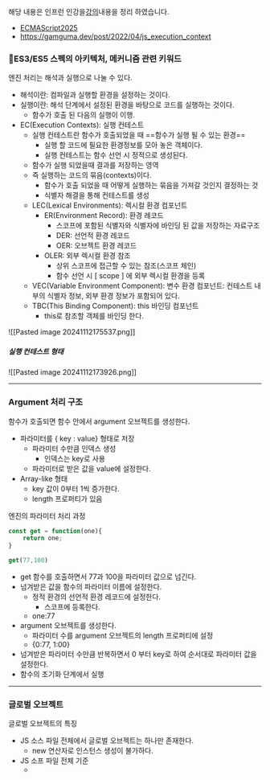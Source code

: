 해당 내용은 인프런 인강을[강의](https://www.inflearn.com/course/%EC%9E%90%EB%B0%94%EC%8A%A4%ED%81%AC%EB%A6%BD%ED%8A%B8-%EC%A4%91%EA%B3%A0%EA%B8%89/dashboard)내용을 정리 하였습니다.
- [ECMAScript2025](https://tc39.es/ecma262/#sec-intro)
- https://gamguma.dev/post/2022/04/js_execution_context

### ES3/ES5 스펙의 아키텍처, 메커니즘 관련 키워드

엔진 처리는 해석과 실행으로 나눌 수 있다.
- 해석이란: 컴파일과 실행할 환경을 설정하는 것이다.
- 실행이란: 해석 단계에서 설정된 환경을 바탕으로 코드를 실행하는 것이다.
	- 함수가 호출 된 다음의 실행이 이행.
- EC(Execution Contexts): 실행 컨테스트
	- 실행 컨테스트란 함수가 호출되었을 때 ==함수가 실행 될 수 있는 환경==
		- 실행 할 코드에 필요한 환경정보를 모아 놓은 객체이다.
		- 실행 컨테스트는 함수 선언 시 정적으로 생성된다.
	- 함수가 실행 되었을때 결과를 저장하는 영역
	- 즉 실행하는 코드의 묶음(contexts)이다.
		- 함수가 호출 되었을 때 어떻게 실행하는 묶음을 가져갈 것인지 결정하는 것
		- 식별자 해결을 통해 컨테스트를 생성
	- LEC(Lexical Environments): 렉시컬 환경 컴포넌트
		- ER(Environment Record): 환경 레코드
			- 스코프에 포함된 식별자와 식별자에 바인딩 된 값을 저장하는 자료구조
			- DER: 선언적 환경 레코드
			- OER: 오브젝트 환경 레코드
		- OLER: 외부 렉시컬 환경 참조
			- 상위 스코프에 접근할 수 있는 참조(스코프 체인)
			- 함수 선언 시 [ scope ] 에 외부 렉시컬 환경을 등록
	- VEC(Variable Environment Component): 변수 환경 컴포넌트: 컨테스트 내부의 식별자 정보, 외부 환경 정보가 포함되어 있다.
	- TBC(This Binding Component): this 바인딩 컴포넌트
		- this로 참조할 객체를 바인딩 한다.

![[Pasted image 20241112175537.png]]
##### 실행 컨테스트 형태
![[Pasted image 20241112173926.png]]

---
### Argument 처리 구조

함수가 호출되면 함수 안에서 argument 오브젝트를 생성한다.
- 파라미터를 { key : value} 형태로 저장
	- 파라미터 수만큼 인덱스 생성
		- 인덱스는 key로 사용
	- 파라미터로 받은 값을 value에 설정한다.
- Array-like 형태
	- key 값이 0부터 1씩 증가한다.
	- length 프로퍼티가 있음

엔진의 파라미터 처리 과정

``` js
const get = function(one){
	return one;
}

get(77,100)
```

- get 함수를 호출하면서 77과 100을 파라미터 값으로 넘긴다.
- 넘겨받은 값을 함수의 파라미터 이름에 설정한다.
	- 정적 환경의 선언적 환경 레코드에 설정한다.
		- 스코프에 등록한다.
	- one:77
-  argument 오브젝트를 생성한다.
	- 파라미터 수를 argument 오브젝트의 length 프로퍼티에 설정
	- {0:77, 1:00}
- 넘겨받은 파라미터 수만큼 반복하면서 0 부터 key로 하여 순서대로 파라미터 값을 설정한다.
- 함수의 초기화 단계에서 실행

---
### 글로벌 오브젝트

글로벌 오브젝트의 특징
- JS 소스 파일 전체에서 글로벌 오브젝트는 하나만 존재한다.
	- new 연산자로 인스턴스 생성이 불가하다.
- JS 소프 파일 전체 기준
	-  <script/> 에 작성된 모든 코드
		- 모든 코드에서 사용 가능하다.

글로벌 스코프
- 글로벌 오브젝트가 글로벌 스코프
	- 글로벌 오브젝트는 실제 존재하지 않는다. ex) Number , String  등의 오브젝트
	- 호스트 오브젝트에 함수와 변수를 등록
		-  window, global 오브젝트
	- 글로벌 스코프는 최상위 스코프
		- 스코프 체인에서 최상위 스코프이다.

스코프 바인딩
 - 바인딩이란 구조적으로 결속된 상태로 만드는 것이다
	 - 대상: 프로퍼티 이름
 - 바인딩의 목적
	 - 스코프 설정,식별자 해결
 - 바인딩 시점 구분 
	 - 정적 바인딩 : lexical, static 바인딩
		 - 초기화 단계에서 바인딩
		 - 함수 선언문 이름을 바인딩
		 - 표현식(변수, 함수) 이름을 바인딩
	 - 동적 바인딩 : dynamic 바인딩
		 - 실행시 바인딩 처리
		 - eval함수, with문
 - 바인딩 시점의 중요성
	 - 바인딩할 때 스코프가 결정된다.
	 - function 오브젝의 경우 생성 시점에 스코프 결정
		 - 스코프를 function 오브젝트 내부 프로퍼티 Scope에 설정
		 - 스코프는 변경되지 않음

``` js
function book() {  
	var point = 100;  
	  
	function add(param) {  
		return (point += param);  
	}  
	  
	var get = function () {  
		return point;  
	};  
	  
	add(200);  
	console.log(point);  
}    
book();
```

1. book() 함수 호출 시 - 초기화 단계에서 함수와 변수 이름을 book 함수의 선언적 환경 레코드에 바인딩(식별자 해결)
2. function 오브젝트 add 생성
	1. add 함수가 속한 스코프 영역을 add 함수 오브젝트 프로퍼티 scope에 설정
	2. add 이름을 선언적 환경 레코드에 바인딩
3. point, get 이름을 선언적 환경 레코드에 바인딩
	1. 값은 undefined
	2. 여기 까지가 호이스팅
4. 함수와 변수의 식별자가 해결
---
### 식별자

식별자는 코드 내의 변수,함수, 혹은 속성을 식별하는 문자열이다.

자바스크립트에서 식별자는 대소문자를 구별하며 유니코드 글자 `$`, `_`, 숫자(0-9)로 구성할 수 있지만, 숫자로 시작할 수는 없다.

식별자는 코드의 일부이지만 문자열은 데이터이기 때문에, 식별자와 문자열은 다르다.JavaScript에서 식별자를 문자열로 변환하는 방법은 없지만, 어떤 경우 문자열을 분석해 식별자로 사용할 수 있습니다.

> https://developer.mozilla.org/ko/docs/Glossary/Identifier
---
### 스코프

스코프는 컨텍스트의 값과 표현식이 표현되거나 참조 될 수 있는 현재 실행되는 컨텍스트를 의미한다. 만약 변수 또는 표현식이 해당 스코프 내에 있지 않다면, 사용할 수 없다. 스코프는 계층적인 구조를 가지기 때문에, 하위 스코프는 상위 스코프에 접근 할 수 있다.
- 모든 식별자는 자신이 선언된 위치에 의해 다른 코드가 식별자 자신을 참조할 수 있는 유효범위가 결정된다.
- 스코프의 목적은 범위를 제한하여 식별자를 해결하는 것이다.

함수는 자바스크립트에서 클로저 역할을 하기 때문에 스코프를 생성한다. 함수 내에 정의된 변수는 외부 함수나 다름 함수 내에서 접근 할 수 없다.

자바스크립트는 렉시컬 스코프를 따른다.함수가 정의된 위치에 따라 상위 스코프를 결정한다. 함수가 호출된 상위 스코프 결정에 영향을 주지 않는다. 함수의 상위 스코프는 언제나 정의된 스코프이다.

- 키워드를 만나 스코프를 결정하는 것을 정적 스코프라고 한다.
- 호출될 때 스크프를 결정하는 것을 동적스코프라고 한다.

자바스크립트에서는 다음과 같은 종류의 스코프가 있다.
- 전역 범위: 스크립트 모드에서 실행되는 모든 코드의 기본 범위이다.
- 모듈 범위: 모듈 모드에서 실행되는 코드의 범위이다.
	- module.exports
- 함수 범위: [function](https://developer.mozilla.org/ko/docs/Glossary/Function)로 생성된 범위입니다.
	- var키워드로 선언된 변수는 오로지 함수의 코드 블록 만을 **지역 스코프**로 인정한다.
		- 함수 레벨 스코프라고 한다.
	- 함수 외에서 var키워드로 선언한 변수는 전역 변수이다.
- 블록 범위: 중괄호 쌍(블록)으로 생성된 범위이다.
	- let,const 키워드로 변순 선언시 블록 레벨 스코프이다.
		- 변수 자체에 스코프 제약을 둔다.
	- 모든 코드 블록 (함수, if, for ,while , try/catch 등)을 지역 스코프로 인정

> https://developer.mozilla.org/ko/docs/Glossary/Scope
---
### 식별자 해결

스코프(유효 범위)를 통해 식별자인 변수 이름의 충돌을 방지하여 같은 이름의 변수를 사용하게 하는것.
스코프 내에서 식별자는 유일해야 하지만 다른 스코프에는 같은 이름의 식별자를 사용 할 수 있다.

- 식별자 해결
	- 사용할 변수/함수를 결정하는것
	- 신속,정확한 검색을 위한 스코프 필요
- 스코프에서 이름을 찾기 위해 사용
	- 스코프에 이름을 설정
	- 값을 변경되지만, 이름은 변경되지 않음
    - 자바스크립트의 값 저장형태가 프로퍼티{key:value}이기 때문이다.
    - **식별자 해결 대상은 이름이다**.
- 스코프의 용도
  - 식별자 해결을 위한 수단,방법
  - 스코프가 목적이 아님
  - 식별자가 유일하면 스코프는 필요하지 않음
    - 하지만 유일하게 작성이 불가능 그래서 스코프가 필요
    - 계층적으로 스코프를 사용하는 이유이다.
---
### 스코프 체인

모든 지역 스코프의 최상위 스코프는 전역 스코프이다. 스코프는 계층적으로 연결되어 있고 이를 스코프 체인이라 한다.
- 엔진은 스코프체인을 통해 변수를 참조하는 코드의 스코프에서 시작하여 상위 스코프 방향으로 이동하며 선언된 변수를 검색한다.
##### ES3
  - 스코프 체인은 식별자를 해결을 위한 프로퍼티이다
    - {name:value} 리스트
    - ES5는 스코프는 사용하지만 스코프 체인은 사용하지 않는다.
  - 함수가 호출되면 스코프를 생성하고 {name:value} 형태로 설정한다. 
  - 생성한 스코프를 스코프 체인에 연결하고, 스코프 체인에서 식별자를 해결한다.
	  - 동적으로 처리된다.
	  - 이는 함수가 생성될 때 마다 스코프 체인이 동적으로 생성된다.
  - es5 에서는 스코프 체인은 없고, Activation object에 대응하는 렉시컬 환경이 있다.
	  - Activation object은 실행환경을 만드는것
##### ES5
- 렉시컬 환경의 선언적 환경 레코드에 함수의 변수와 함수 이름을 바인드
- 스코프 체인을 사용하지 않고, 선언적 환경 레코드에서 변수와 함수 이름을 검색


---
### 실행 컨텍스트

실행 컨텍스트의 개념은 코드가 내부에서 어떻게 작동 하는지 설명하는데 사용된다.  JavaScript 실행 컨텍스트는 코드를 실행할 수 있는 환경을 말한다. 실행 컨테스트는 코드 섹션이 코드의 함수, 변수 및 객체에 엑세스할 수 있는지 결정한다. 코드는 실행 컨텍스트에서 줄별로 구분 분석되고, 변수와 함수는 메모리에 저장된다. 코드는 평가 후 실행 컨텍스트에서 실행된다. 결과적으로 실행 컨텍스트는 주어진 코드가 실행될 수 있는 환경을 만든는 것이다.
- 실행 컨텍스트 런타임 동안 특정 코드는 파서에 의해 구문 분석되고, 변수와 함수는 메모리에 저장되고, 실행 가능한 바이트 코드가 생성되고, 코드가 실행된다.

실행 컨텍스트(Execution Contexts)
- 함수가 실행되는 영역,묶음
- 함수 코드를 실행하고, 실행 결과를 저장
- [스펙](https://tc39.es/ecma262/#sec-executable-code-and-execution-contexts)

 실행 단계
- 준비 단계
- 초기화 단계
- 코드 실행 단계

자바스크립트에는 두 가지 종류의 실행 컨텍스트가 있다
- 글로벌 실행 컨텍스트(GEC)
- 함수 실행 컨텍스트(FEC)

실행 컨텍스트의 생성시점
- 실행 가능한 코드를 만났을때
- 실행 가능한 코드의 유형
	- 함수 코드
	- 글로벌 코드
	- eval 코드
- 코드 유형을 분리한 이유
	- 실행 컨텍스트에서 처리 방법과 실행 환경이 다르기 때문
	- 함수 코드: 렉시컬 환경
	- 글로벌 코드: 글로벌 환경
	- eval 코드: 동적 환경 

실행 컨텍스트 상태 컴포넌트
- 실행 컨텍스트 상태를 위한 오브젝트
	- 실행 컨텍스트 안에 생성
- 상태 컴포넌트 유형
	- 변수 환경 컴포넌트(VEC)
	- 렉시컬 환경 컴포넌트(LEC)
	- this 바인딩 컴포넌트(TBC)
		- 함수 안에서 디스로 참조화는 오브젝트를 바인딩


| Component           | Purpose                                                                                                                                                                                                                                                                                                                                                                                                                                                                                                                                                                                                                                                                                                                            |
| ------------------- | ---------------------------------------------------------------------------------------------------------------------------------------------------------------------------------------------------------------------------------------------------------------------------------------------------------------------------------------------------------------------------------------------------------------------------------------------------------------------------------------------------------------------------------------------------------------------------------------------------------------------------------------------------------------------------------------------------------------------------------- |
| LexicalEnvironment  | Identifies the [Environment Record](https://262.ecma-international.org/15.0/index.html?_gl=1*1mvxbm1*_ga*MjA3MzMzMzI4My4xNzMxMzA5Mjc0*_ga_TDCK4DWEPP*MTczMjg1NTM0OC4zLjEuMTczMjg1NTM2MC4wLjAuMA..#sec-environment-records) used to resolve identifier references made by code within this [execution context](https://262.ecma-international.org/15.0/index.html?_gl=1*1mvxbm1*_ga*MjA3MzMzMzI4My4xNzMxMzA5Mjc0*_ga_TDCK4DWEPP*MTczMjg1NTM0OC4zLjEuMTczMjg1NTM2MC4wLjAuMA..#sec-execution-contexts).                                                                                                                                                                                                                               |
| VariableEnvironment | Identifies the [Environment Record](https://262.ecma-international.org/15.0/index.html?_gl=1*1mvxbm1*_ga*MjA3MzMzMzI4My4xNzMxMzA5Mjc0*_ga_TDCK4DWEPP*MTczMjg1NTM0OC4zLjEuMTczMjg1NTM2MC4wLjAuMA..#sec-environment-records) that holds bindings created by [VariableStatement](https://262.ecma-international.org/15.0/index.html?_gl=1*1mvxbm1*_ga*MjA3MzMzMzI4My4xNzMxMzA5Mjc0*_ga_TDCK4DWEPP*MTczMjg1NTM0OC4zLjEuMTczMjg1NTM2MC4wLjAuMA..#prod-VariableStatement)s within this [execution context](https://262.ecma-international.org/15.0/index.html?_gl=1*1mvxbm1*_ga*MjA3MzMzMzI4My4xNzMxMzA5Mjc0*_ga_TDCK4DWEPP*MTczMjg1NTM0OC4zLjEuMTczMjg1NTM2MC4wLjAuMA..#sec-execution-contexts).                                        |
| PrivateEnvironment  | Identifies the [PrivateEnvironment Record](https://262.ecma-international.org/15.0/index.html?_gl=1*1mvxbm1*_ga*MjA3MzMzMzI4My4xNzMxMzA5Mjc0*_ga_TDCK4DWEPP*MTczMjg1NTM0OC4zLjEuMTczMjg1NTM2MC4wLjAuMA..#privateenvironment-record) that holds [Private Names](https://262.ecma-international.org/15.0/index.html?_gl=1*1mvxbm1*_ga*MjA3MzMzMzI4My4xNzMxMzA5Mjc0*_ga_TDCK4DWEPP*MTczMjg1NTM0OC4zLjEuMTczMjg1NTM2MC4wLjAuMA..#sec-private-names) created by [ClassElement](https://262.ecma-international.org/15.0/index.html?_gl=1*1mvxbm1*_ga*MjA3MzMzMzI4My4xNzMxMzA5Mjc0*_ga_TDCK4DWEPP*MTczMjg1NTM0OC4zLjEuMTczMjg1NTM2MC4wLjAuMA..#prod-ClassElement)s in the nearest containing class. null if there is no containing class. |


![[Pasted image 20241112175537.png]]

#### 실행컨텍스트 > 렉시컬 환경 컴포넌트(LEC)

- 렉시컬 환경 컴포넌트란 함수와 변수의 식별자 해결을 위한 환경을 설정
- 초기화 단계에서 해석한 함수와 변수를 {name:value} 오브젝트 형태로 저장
	- 변수는 name과 undefined로 저장
	- 함수 선언문은 name과 function object로 저장
	- 이름으로 함수와 변수를 검색할 수 있게 됨
- 함수 밖의 함수와 변수 참조 환경 설정
	- 함수 밖의 함수와 변수를 사용할 수 있게 됨
- 렉시컬 환경 컴포넌트 생성
	- function, with, try-catch 문에서 생성
- 렉시컬 환경 컴포넌트(LEC) 구성
	- 환경 레코드(ER): Declarative Environment Record
		- 함수 안의 함수와 변수를 기록
	- 외부 렉시컬 환경 참조(OLER): Outer Lexical Environment Reference 
		- 함수 객체 내부 프로퍼티인 __ scope __ 값을 설정
- 함수 실행 단계의 엔전처리 관점에서 엔진은 실행 컨테스트를 참조해서 코드를 메모리에서 실행한다.

##### 실행컨텍스트 > 렉시컬 환경 컴포넌트(LEC) > 환경 레코드(DER)
- 환경 레코드는 선언적 환경레코드(Declarative Environment Record)와 오브젝트 환경 레코드(Object Environment Record)로 구성되어 있다.
- 환경 레코드를 구분하는 이유
	- 기록 대상이 다르기 때문이다.
- 선언적 환경 레코드
	- DER : Declarative Environment Record
	- function, 변수, catch 문에서 사용
- 오브젝트 환경 레코드
	- OER: Object Environment Record
	- 글로벌 함수와 변수, with 문에서 사용
	- 동적이기 때문에 사용

#### 실행컨테스트 >  변수 환경 컴포넌트(VEC)

- 실행 컨테스트 초기화 단계에서 렉시컬 환경 컴포넌트와 같게 설정
- 이유는 ? 초기값을 복월할 때 사용하기 위한 것
	- 렉시컬 환경 컴포넌트를 초기화할때 사용
- 함수 코드가 실행되면
	- 실행 결과를 렉시컬 환경 컴포넌트에 설정
	- 초기값이 변하게 되므로 이를 유지하기 위해 설정

#### 실행 컨텍스트 실행 과정

``` js
const base = 200

function getPoint(bonus){
	const point = 100
	return point + base + bonus
}

getPoint(70)
```

1. 글로벌 실행 컨테스트
	1. getPoint 함수 오브젝트를 만나면  scope 프로퍼티에 글로벌 오브젝트 설정
	2. base 변수에 값을 할당
2. 준비 단계
	1. getPoint 함수 호출 -> getPoint 함수로 이동 
		1. 엔진은 실행 컨텍스트를 생성하고 실행 컨텍스트 안으로 이동
	2. 실행 컨텍스트의 컴포넌트를 생성하여 실행 컨텍스트에 첨부
		1. 렉시컬 환경 컴포넌트
		2. 변수 환경 컴포넌트
		3. this 바인딩 컴포넌트
	3. 렉시컬 환경 컴포넌트의 환경 레코드를 생성
		1. 함수 안의 함수, 변수를 바인딩
	4. 외부 렉시컬 환경 참조를 생성하여 렉시컬 환경 컴포넌트에 첨부
		1.  함수 객체 내부 프로퍼티인 __ scope __ 값을 참조
	5. 호출한 함수의 파라미터 값을
		1. 호출된 함수의 파라미터 이름에 매핑
		2. 환경 레코드에 작성
	6. 함수 선언문을 function 오브젝트로 생성 한다.
		1. 함수 {name: function 오브젝트} 형태
	7. 함수 표현식과 변수에 초기값을 설정한다.
		1. 초기값은 undefined 이다
3. 실행 단계
	1. 함수 안의 코드를 실행
	2. const point = 100
	3. 이때 실행 컨텍스트 안에서 관련된 함수와 변수를 사용할 수 있다.

준비 단계에서의 실행컨테스트 모습
![[Pasted image 20241204134636.png]]

#### this 바인딩 컴포넌트
- 목적
	- this로, 함수를 호출한 오브젝트의 프로퍼티에 엑세스 하는것이다.
	- 예 this.propertyName
- 엑세스 메커니즘
	- obj.function() 형태에서
	- this로 obj를 참조할 수 있도록 this 바인딩 컴포넌트에 obj 참조를 설정
- obj의




### 글로벌 실행 컨텍스트(Global Execution Context ) 
JavaScript 엔진이 스크립트 파일을 로드 하고 파싱 후 생성되는 기본 컨텍스트이다.

JavaScript 코드를 로드하고 파싱한 후, JS 엔진은 기본 실행 환경으로 들어간다. JS 엔진이 글로벌 실행 환경 내부에 들어가면 기본적으로 window 객체와  this객체가 글로벌 메모리에 생성됩니다.

window 객체는 글로벌 오브젝트를 참조한다. 전역 객체는 JS 엔진이 전역 실행 환경에 들어가기 전에 항상 생성되며 localStorage, innerWidth, 이벤트 핸들러 등의 속성과 메서드를 포함한다.

![[Pasted image 20241204140514.png]]

글로벌 실행 컨텍스트 환경
- 글로벌 환경
	- 글로벌 오브젝트에서 사용
	- 렉시컬 환경 컴포넌트와 형태는 같음
- 동적으로 함수와 변수를 바인딩 한다.
	- 함수에서 var 키워드를 사용하지 않고 변수를 선언하면 글로벌 오브젝트에 설정되기 때문이다.
- 외부 렉시컬 환경 참조 값은 null

### 함수 실행 컨테스트(FEC)

함수가 호출되거나 호출되면 해당 함수에 대한 새로운 실행 컨텍스트가 형성한다. JS 엔진이 함수 호출을 보면 해당 함수에 대한 로컬 실행 컨텍스트를 만듭니다. 기본적으로 JS 엔진은 로컬 실행 컨텍스트 내에 arguments 객체와 _**this**_ 객체를 만듭니다.

함수 내부에서 예상되는 매개변수의 키:값 쌍은 arguments 객체에 저장됩니다. 또한 함수가 가진 매개변수의 수를 세는 length라는 기본 속성도 있습니다. 함수의 인수가 비어 있으면 argument 객체는 기본적으로 길이 0 **으로** **설정** 됩니다 .

함수가 호출되는 방식에 따라 함수 실행 컨텍스트의 _**this**_ 객체가 변경됩니다. 객체 참조를 사용하여 호출하는 경우 this의 값은 해당 객체로 설정됩니다. 그렇지 않으면 this 변수의 값은 window 객체 또는 _"undefined"_ 로 설정됩니다 .



> Eval 함수 실행 컨텍스트
> 
> eval 함수는 어떤 대가를 치르더라도 피해야 할 함수입니다. 실행 컨텍스트는 JS 엔진이 **eval()** 함수를 만날 때마다 생성되어 호출 스택에 푸시됩니다. 인수로 전달된 문자열을 평가합니다.




```javascript
function book() {
  var point = 123

  function show() {
    var title = 'JS책'
  }

  function getPoint() {
    return point
  }

  show()
}

book()
```

- book 함수의 호출과정
  - show Function 오브젝트 생성
  - show의 [[scope]]에 스크프 설정
- show 함수의 호출과정(실행과정)
  - EC(실행 컨테스트) 생성
    - 함수는 실행전 선언단계에서 이미 [ scope ] 에 스크프 설정을 한다.
  - 이는 함수 실행을 위한 Context 환경 구축이다.
    - 함수가 메모리에 올라가기 전 참조 환경(정적 환경)을 구축한다. 이를 실행 컨테스트라고 한다.
      - 함수 실행시 컨테스트가 참조된다.
    - LEC(렉시컬 환경 컴포넌트) 생성
      - 정적인 렉시컬 환경 컴포넌트를 생성한다.
      - ER(환경 레코드)
        - DER (선언적 환경 레코드)
        - 함수에서 값을 구하는 형태
          - 파라메터 에서 값을 구한다.
          - 선언된 변수 로 부터 값을 구한다.
          - 함수 호출로 호출 된 함수의 반환값을 사용 할 수 있다.
          - 함수 밖의 값을 구할수 있다.
            - show 함수의 [[scope]]에 함수가 선언된 스코프를 알 수 있다.
          - this를 통해 값을 구한다.
            - this는 해당 함수가 선언된 오브젝트를 참조한다.
              - 오브젝트가 없을시 글로벌 오브젝트 = 호스트 오브젝트를 참조한다.
              - window | global
            - 이는 TBC의해 일어난다.
        - OER(오브젝트 환경 레코드)
      - OLER(외부 렉시컬 환경 레코드)
        ```javascript
        {
          point:123
          getPoint:funcion(){}
        }
        ```
    - VEC 생성
	    - 변수 환경 컴포넌트로 초기 렉시컬 환경 컴포넌트와 변수 환경 컴포넌트의 값은 동일하다.
	    - TBC에 글로벌 오브젝트 바인딩
	- LEC에 ER, OLER 첨부
	- ER에 DER, OER 첨부
		- DER에 show 함수의 변수, 함수 기록
		- OLER에 show의 [ scope ]를 설정
	- this 바인딩 컴포넌트에 this 참조 설정
---

### Function 오브젝트

##### function 오브젝트 형태와 생성과정

- 빌트인 Function 오브젝트
	- Function.prototype.call()
	- 엔진이 function 키워드를 만나면 function 오브젝트 생성
- function 오브젝트
	- function book(){}: 함수 선언식
	- const book = function (){}: 함수 표현식
	- 저장 형태
		- { name : value } 형태로 저장
		- ex) { book : function 오브젝트} 형태
	- 호출
		- 저장된 오브젝트에서 함수 이름으로 검색
		- value을 구하고
		- value가 function 오브젝트이면 호출
	- 생성 과정
		- book function 오브젝트에 prototype 오브젝트 생성
		- prototype에 constructor 프로퍼티 생성
			- prototype.constructor가 book 참조
		- prototype에 __ proto __ 오브젝트 생성
			- ES6 스펙에 기술되어 있음
- function 인스턴스
	- new Book() 처럼 new 연산자를 사용
	- Book.prototype에 연결된 메서드로 생성

```js
book = {  
	prototype: {  
		constructor: book,  
		__proto__: Object.prototpye
	},
	__proto__: Function.prototpye  
};

```

---
### 렉시컬 환경(정적 환경)

```javascript
var point = 100

function book() {
  return getPoint()
}

book()
```

- function 키워드를 만나면
	- function 오브젝트를 생성한다.
	- 스코프(함수가 선언된 스코프)를 Function object [ Scope ]에 설정
		- 이것은 함수 밖의(함수가 선언된 위치의) 스코프가 설정된다.
		- function 키워드를 만났을때 함수밖(상위)의 스코프가 결정된다.
		- 함수가 호출 될 때 스코프가 결정되는 것이 아닌 function 키워드를 만났을 때 스코프가 결정된다.
		- 정적으로 결정된다 === 렉시컬 환경
- 함수가 호출되면
	- Function object 의 [ Scope ]를 실행 컨테스트의 렉시컬 환경 컴포넌트의 외부 렉시컬 환경 참조에 설정한다.
	- 함수가 호출 되었을때 함수의 선언된 변수와 함수를 선언적 환경 레코드에 등록하고
	- 스코프 정보를 통래 렉시컬 환경을 구성한다.

##### 고전적인 var의 문제
- var 키워드는 함수에서 선언시 내부 스코프를 참조
	- 하지만 함수가 아닌곳에서 선언시 글로벌 오브젝트에 설정됨
	- 최상위 글로벌 오브젝트에 선언되어 렉시컬 체인이 발생
	- 이는 렉시컬 환경 구조에 맞지 않음
- 해결법 
	- use strict, let, const 키워드 사용
- 동적 환경을 구성 요소
	- with문, eval()함수
		- with문 은 strict 모드에서 에러 발생
	- eval()함수는 보안의 문제가 있음.


---
### this

this의 값은 함수를 호출한 방법의 의해 결정된다. 실행 중 할당으로 설정할 수 없고, 함수를 호출할 때 마다 다를 수 있다. es5는 함수를 어떻게 호출 했는지 상관하지 않고 this값을 설정할 수 있는 bind 메서드를 도입했고, es2015는 스스로의 this바인딩을 제공하지 않는 화살표 함수를 추가했다(렉시컬 컨테스트안의 this 값을 유지).
- this의 값은 런타임에 결정된다. 컨테스트에 따라 달라진다.
	- 어떤 객채를 참조하여 호출했는지에 따라 this의 값은 변경된다. 이를 동적 스코프라고 한다.
- 메서드가 어디서 정의되었는지(정적 렉시컬 환경)에 상관없이 this는 참조 객체가 무엇이지에 따라 결정된다.

#### 값

실행 컨텍스트(global, function 또는 eval)의 프로퍼티는 비엄격 모드에서 항상 객체(글로벌 오브젝트)를 참조한다. 엄격 모드에서는 어떠한 값이든 될 수 있다.

- 전역 문맥: 글로벌 오브젝트에서 this는 글로벌 오브젝트 참조
	- 전역 실행 맥락에서 this는 엄격 모드 여부에 관계 없이 전역 객체를 참조한다.
- 함수 문맥: 함수 내부에서 this의 값은 함수를 호출한 방법에 의해 좌우된다.
	- 비엄격 모드 - this의 값이 호출에 의해 설정되지 않으므로, host 오브젝트(window)를 참조
	- 엄격 모드 - this 값은 실행 문맥에 진입하며 설정되는 값을 유지한다.
- this와 window 오브젝트의 관계
	- window 객체는 JS에서 만든 것이 아니며 글로벌 오브젝트의 스코프도 아님
	- window 와 글로벌 오브젝트를 같은 선상에서 사용
		- 브라우저에서 window가 글로벌 오브젝트를 참조하므로 window.value 형태로 글로벌 변수가 사용 가능하다.
	- 이는 host 오브젝트 개념을 사용한 것이다.
		- window 오브젝트와 같이 다른 오브젝트를 사용하는 개념을 Host 오브젝트라고 한다.
		- DOM 오브젝트도 Host 오브젝트이다.
- 전역 스코프 내 함수 안에서 작성한 this는 글로버 오브젝트를 참조한다.
	- 함수 내부 this는 함수 앞에 작성한 오브젝트를 참조한다.

#### this 참조 범위
- 오브젝트.함수이름() 형태로 함수 호출
	- 글로벌 오브젝트는 오브젝트 이름이 없으므로 함수 이름만 작성하여 호출
- strict 모드에서는 window.book() 처럼 book() 앞에 window를 글로벌 오브젝트로 작성
- 함수 앞에 오브젝트를 작성하지 않으면
	- this 바인딩 컴포넌트에 undefined가 설정되어 this로 window를 참조 할 수 없음.

```js
function book() {  
	'use strict';  
	// undefined  
	return this;  
}

function book1() {  
	'use strict';  
	// undefined  
	return this;  
}

var obj = window.book();
obj === window // true
```

this가 참조하는 object
``` ts
const book = {  
	point: 200,  
	member: {  
		point: 100,
		// get 함수의 this 바인딩 컴포넌트는 book.member를 참조하고 있음.  
		get: function () {  
			console.log(this === book.member); // true  
			return this.point;  
	},  
		getArrow: () => {  
			console.log(this); // {}  
			return this.point;  
		},  
	},  
};  
  
console.log(book.member.get()); // 100  
console.log(book.member.getArrow()); // undefined
```

#### this와 인스턴스
- 인스턴스 목적 - 인스턴스마다 고유 값 유지
	- this로 인스턴스 참조
	- this.[value] 형태로 프로퍼티에 접근
- __ proto __ 프로프티 접근
	- prototype에 연결된 프로퍼티가 인스턴스의 __ proto __ 에 첨부되며
		- prototype에 연결된 프로퍼티는 모든 인스턴스가 공유하고,
	- this.method()형태로 __ proto __ 에 첨부된 method 호출
#### this 호출

`this`의 값을 한 문맥에서 다른 문맥으로 넘기려면 다음 예시와 같이 [`call()`](https://developer.mozilla.org/ko/docs/Web/JavaScript/Reference/Global_Objects/Function/call)이나 [`apply()`](https://developer.mozilla.org/ko/docs/Web/JavaScript/Reference/Global_Objects/Function/apply)를 사용해야 한다.

``` js
function add(c, d) {
  return this.a + this.b + c + d;
}

var o = { a: 1, b: 3 };

// 첫 번째 인자는 'this'로 사용할 객체이고,
// 이어지는 인자들은 함수 호출에서 인수로 전달된다.
add.call(o, 5, 7); // 16

// 첫 번째 인자는 'this'로 사용할 객체이고,
// 두 번째 인자는 함수 호출에서 인수로 사용될 멤버들이 위치한 배열이다.
add.apply(o, [10, 20]); // 34
```

> 비엄격 모드에서 `this`로 전달된 값이 객체가 아닌 경우, `call`과 `apply`는 이를 객체로 변환하기 위한 시도를 합니다. `null`과 `undefined` 값은 전역 객체가 됩니다. `7`이나 `'foo'`와 같은 원시값은 관련된 생성자를 사용해 객체로 변환되며, 따라서 원시 숫자 `7`은 `new Number(7)`에 의해 객체로 변환되고 문자열 `'foo'`는 `new String('foo')`에 의해 객체로 변환됩니다.

#### bind 메서드

`f.bind(someObject)`를 호출하면 `f`와 같은 본문(코드)과 범위를 가졌지만 this는 원본 함수를 가진 새로운 함수를 생성한다. 새 함수의 `this`는 호출 방식과 상관없이 영구적으로`bind()`의 첫 번째 매개변수로 고정된다.

#### 화살표 함수

화살표 함수에서 this는 자신을 감싼 렉시컬 스코프이다. 전역 코드에서는 전역 객체를 가르킨다.
화살표 함수 call(), bind(), apply() 를 사용해 호출 해도 생성 시점의 ==렉시컬 컨텍스트가== 유지 된다.

> **참고**: 화살표 함수를 `call()`, `bind()`, `apply()`를 사용해 호출할 때 `this`의 값을 정해주더라도 무시합니다. 사용할 매개변수를 정해주는 건 문제 없지만, 첫 번째 매개변수(`thisArg`)는 `null`을 지정해야 합니다.

#### 객체의 프로토타입 체인에서의 this

객체의 프로토타입 체인 어딘가에 정의한 메서드가 어떤 객체의 프로토타입 체인 위에 존재하면, this의 값은 그 객체가 메서드를 가진 것 마냥 설정 된다.
